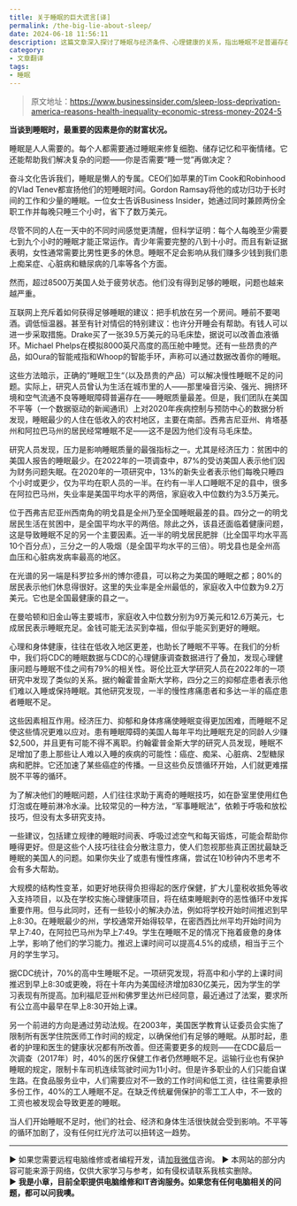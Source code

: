 ```yaml
---
title: 关于睡眠的巨大谎言[译]
permalink: /the-big-lie-about-sleep/
date: 2024-06-18 11:56:11
description: 这篇文章深入探讨了睡眠与经济条件、心理健康的关系，指出睡眠不足普遍存在且对健康和经济产生负面影响。虽有一些个人技巧缓解睡眠问题，但呼吁进行更广泛的结构性变革。文章提出改善医疗保健、加强社会支持项目和调整学校开始时间等措施，以减少睡眠不足对个人和社会的不利影响。
category:
- 文章翻译
tags:
- 睡眠
---
```


> 原文地址：<https://www.businessinsider.com/sleep-loss-deprivation-america-reasons-health-inequality-economic-stress-money-2024-5>  

**当谈到睡眠时，最重要的因素是你的财富状况。**

睡眠是人人需要的。每个人都需要通过睡眠来修复细胞、储存记忆和平衡情绪。它还能帮助我们解决复杂的问题——你是否需要“睡一觉”再做决定？

奋斗文化告诉我们，睡眠是懒人的专属。CEO们如苹果的Tim Cook和Robinhood的Vlad Tenev都宣扬他们的短睡眠时间。Gordon Ramsay将他的成功归功于长时间的工作和少量的睡眠。一位女士告诉Business Insider，她通过同时兼顾两份全职工作并每晚只睡三个小时，省下了数万美元。

尽管不同的人在一天中的不同时间感觉更清醒，但科学证明：每个人每晚至少需要七到九个小时的睡眠才能正常运作。青少年需要完整的八到十小时。而且有新证据表明，女性通常需要比男性更多的休息。睡眠不足会影响从我们赚多少钱到我们患上痴呆症、心脏病和糖尿病的几率等各个方面。

然而，超过8500万美国人处于疲劳状态。他们没有得到足够的睡眠，问题也越来越严重。

互联网上充斥着如何获得足够睡眠的建议：把手机放在另一个房间。睡前不要喝酒。调低恒温器。甚至有针对情侣的特别建议：也许分开睡会有帮助。有钱人可以进一步采取措施。Drake买了一张39.5万美元的马毛床垫，据说可以改善血液循环。Michael Phelps在模拟8000英尺高度的高压舱中睡觉。还有一些昂贵的产品，如Oura的智能戒指和Whoop的智能手环，声称可以通过数据改善你的睡眠。

这些方法暗示，正确的”睡眠卫生“（以及昂贵的产品）可以解决慢性睡眠不足的问题。实际上，研究人员曾认为生活在城市里的人——那里噪音污染、强光、拥挤环境和空气流通不良等睡眠障碍普遍存在——睡眠质量最差。但是，我们团队在美国不平等（一个数据驱动的新闻通讯）上对2020年疾病控制与预防中心的数据分析发现，睡眠最少的人住在低收入的农村地区，主要在南部。西弗吉尼亚州、肯塔基州和阿拉巴马州的居民经常睡眠不足——这不是因为他们没有马毛床垫。

研究人员发现，压力是影响睡眠质量的最强指标之一。尤其是经济压力：贫困中的美国人报告的睡眠最少。在2022年的一项调查中，87%的受访美国人表示他们因为财务问题失眠。在2020年的一项研究中，13%的新失业者表示他们每晚只睡四个小时或更少，仅为平均在职人员的一半。在约有一半人口睡眠不足的县中，很多在阿拉巴马州，失业率是美国平均水平的两倍，家庭收入中位数约为3.5万美元。

位于西弗吉尼亚州西南角的明戈县是全州乃至全国睡眠最差的县。四分之一的明戈居民生活在贫困中，是全国平均水平的两倍。除此之外，该县还面临着健康问题，这是导致睡眠不足的另一个主要因素。近一半的明戈居民肥胖（比全国平均水平高10个百分点），三分之一的人吸烟（是全国平均水平的三倍）。明戈县也是全州高血压和心脏病发病率最高的地区。

在光谱的另一端是科罗拉多州的博尔德县，可以称之为美国的睡眠之都；80%的居民表示他们休息得很好。这里的失业率是全州最低的，家庭收入中位数为9.2万美元。它也是全国最健康的县之一。

在曼哈顿和旧金山等主要城市，家庭收入中位数分别为9万美元和12.6万美元，七成居民表示睡眠充足。金钱可能无法买到幸福，但似乎能买到更好的睡眠。

心理和身体健康，往往在低收入地区更差，也助长了睡眠不平等。在我们的分析中，我们将CDC的睡眠数据与CDC的心理健康调查数据进行了叠加，发现心理健康问题与睡眠不佳之间有79%的相关性。哥伦比亚大学研究人员在2022年的一项研究中发现了类似的关系。据约翰霍普金斯大学称，四分之三的抑郁症患者表示他们难以入睡或保持睡眠。其他研究发现，一半的慢性疼痛患者和多达一半的癌症患者睡眠不足。

这些因素相互作用。经济压力、抑郁和身体疼痛使睡眠变得更加困难，而睡眠不足使这些情况更难以应对。患有睡眠障碍的美国人每年平均比睡眠充足的同龄人少赚$2,500，并且更有可能不得不离职。约翰霍普金斯大学的研究人员发现，睡眠不足增加了患上那些让人难以入睡的疾病的可能性：癌症、痴呆、心脏病、2型糖尿病和肥胖。它还加速了某些癌症的传播。一旦这些负反馈循环开始，人们就更难摆脱不平等的循环。

为了解决他们的睡眠问题，人们往往求助于离奇的睡眠技巧，如在卧室里使用红色灯泡或在睡前淋冷水澡。比较常见的一种方法，“军事睡眠法”，依赖于呼吸和放松技巧，但没有太多研究支持。

一些建议，包括建立规律的睡眠时间表、呼吸过滤空气和每天锻炼，可能会帮助你睡得更好。但是这些个人技巧往往会分散注意力，使人们忽视那些真正困扰最缺乏睡眠的美国人的问题。如果你失业了或患有慢性疼痛，尝试在10秒钟内不思考不会有多大帮助。

大规模的结构性变革，如更好地获得负担得起的医疗保健，扩大儿童税收抵免等收入支持项目，以及在学校实施心理健康项目，将在结束睡眠剥夺的恶性循环中发挥重要作用。但与此同时，还有一些较小的解决办法，例如将学校开始时间推迟到早上8:30。在睡眠最少的州，学校通常开始得较早，在密西西比州平均开始时间为早上7:40，在阿拉巴马州为早上7:49。学生在睡眠不足的情况下拖着疲惫的身体上学，影响了他们的学习能力。推迟上课时间可以提高4.5%的成绩，相当于三个月的学生学习。

据CDC统计，70%的高中生睡眠不足。一项研究发现，将高中和小学的上课时间推迟到早上8:30或更晚，将在十年内为美国经济增加830亿美元，因为学生的学习表现有所提高。加利福尼亚州和佛罗里达州已经同意，最近通过了法案，要求所有公立高中最早在早上8:30开始上课。

另一个前进的方向是通过劳动法规。在2003年，美国医学教育认证委员会实施了限制所有医学住院医师工作时间的规定，以确保他们有足够的睡眠。从那时起，患者的护理和医生的健康状况都有所改善。但还需要更多的规则——在CDC最后一次调查（2017年）时，40%的医疗保健工作者仍然睡眠不足。运输行业也有保护睡眠的规定，限制卡车司机连续驾驶时间为11小时。但是许多职业的人们只能自谋生路。在食品服务业中，人们需要应对不一致的工作时间和低工资，往往需要承担多份工作，40%的工人睡眠不足。在缺乏传统雇佣保护的零工工人中，不一致的工资也被发现会导致更差的睡眠。

当人们开始睡眠不足时，他们的社会、经济和身体生活很快就会受到影响。不平等的循环加剧了，没有任何红光疗法可以扭转这一趋势。

---
▶ 如果您需要远程电脑维修或者编程开发，请[加我微信](https://itxiaozhang.netlify.app/)咨询。 
▶ 本网站的部分内容可能来源于网络，仅供大家学习与参考，如有侵权请联系我核实删除。  
▶ **我是小章，目前全职提供电脑维修和IT咨询服务。如果您有任何电脑相关的问题，都可以问我噢。**  
